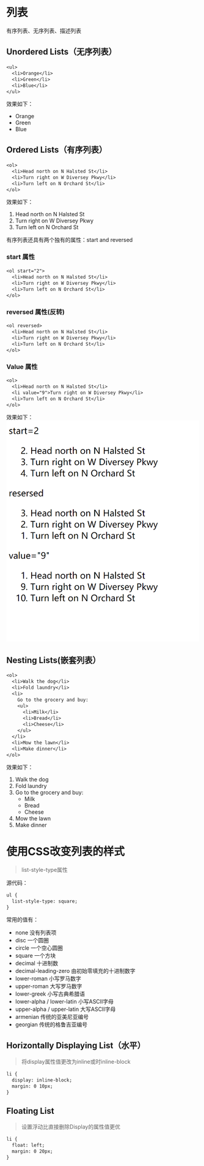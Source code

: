# 列表
有序列表、无序列表、描述列表

## Unordered Lists（无序列表）
    
    <ul>
      <li>Orange</li>
      <li>Green</li>
      <li>Blue</li>
    </ul>
    
效果如下：
<ul>
  <li>Orange</li>
  <li>Green</li>
  <li>Blue</li>
</ul>

## Ordered Lists（有序列表）

    <ol>
      <li>Head north on N Halsted St</li>
      <li>Turn right on W Diversey Pkwy</li>
      <li>Turn left on N Orchard St</li>
    </ol>
    
  效果如下：
<ol>
  <li>Head north on N Halsted St</li>
  <li>Turn right on W Diversey Pkwy</li>
  <li>Turn left on N Orchard St</li>
</ol>

有序列表还具有两个独有的属性：start and reversed

### start 属性
  
    <ol start="2">
      <li>Head north on N Halsted St</li>
      <li>Turn right on W Diversey Pkwy</li>
      <li>Turn left on N Orchard St</li>
    </ol>

### reversed 属性(反转)
    
    <ol reversed>
      <li>Head north on N Halsted St</li>
      <li>Turn right on W Diversey Pkwy</li>
      <li>Turn left on N Orchard St</li>
    </ol>

### Value 属性

    <ol>
      <li>Head north on N Halsted St</li>
      <li value="9">Turn right on W Diversey Pkwy</li>
      <li>Turn left on N Orchard St</li>
    </ol>

效果如下：
![](/assets/2.png)

## Nesting Lists(嵌套列表）

    <ol>
      <li>Walk the dog</li>
      <li>Fold laundry</li>
      <li>
        Go to the grocery and buy:
        <ul>
          <li>Milk</li>
          <li>Bread</li>
          <li>Cheese</li>
        </ul>
      </li>
      <li>Mow the lawn</li>
      <li>Make dinner</li>
    </ol>

效果如下：
<ol>
  <li>Walk the dog</li>
  <li>Fold laundry</li>
  <li>Go to the grocery and buy:
    <ul>
      <li>Milk</li>
      <li>Bread</li>
      <li>Cheese</li>
    </ul>
  </li>
  <li>Mow the lawn</li>
  <li>Make dinner</li>
</ol>

# 使用CSS改变列表的样式
>list-style-type属性

源代码：

    ul {
      list-style-type: square;
    }
  
常用的值有：
<ul>
<li>none  没有列表项</li>

<li>disc  一个圆圈</li>

<li>circle  一个空心圆圈</li>

<li>square  一个方块</li>

<li>decimal  十进制数</li>

<li>decimal-leading-zero  由初始零填充的十进制数字</li>

<li>lower-roman	  小写罗马数字</li>

<li>upper-roman	  大写罗马数字</li>

<li>lower-greek	  小写古典希腊语</li>

<li>lower-alpha / lower-latin	小写ASCII字母</li>

<li>upper-alpha / upper-latin	大写ASCII字母</li>

<li>armenian	传统的亚美尼亚编号</li>

<li>georgian	传统的格鲁吉亚编号  </li>

</ul>

## Horizontally Displaying List（水平）
>将display属性值更改为inline或时inline-block

    li {
      display: inline-block;
      margin: 0 10px;
    }
 
## Floating List
>设置浮动比直接删除Display的属性值更优

    li {
      float: left;
      margin: 0 20px;
    }
    



   
    


























